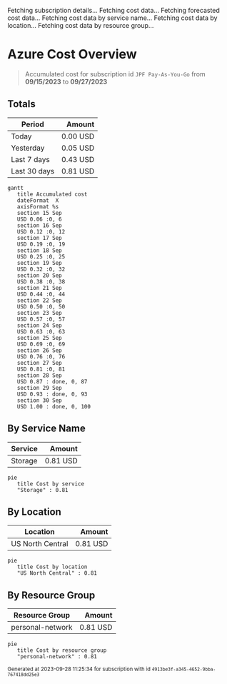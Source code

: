 Fetching subscription details...
Fetching cost data...
Fetching forecasted cost data...
Fetching cost data by service name...
Fetching cost data by location...
Fetching cost data by resource group...
# Azure Cost Overview

> Accumulated cost for subscription id `JPF Pay-As-You-Go` from **09/15/2023** to **09/27/2023**

## Totals

|Period|Amount|
|---|---:|
|Today|0.00 USD|
|Yesterday|0.05 USD|
|Last 7 days|0.43 USD|
|Last 30 days|0.81 USD|

```mermaid
gantt
   title Accumulated cost
   dateFormat  X
   axisFormat %s
   section 15 Sep
   USD 0.06 :0, 6
   section 16 Sep
   USD 0.12 :0, 12
   section 17 Sep
   USD 0.19 :0, 19
   section 18 Sep
   USD 0.25 :0, 25
   section 19 Sep
   USD 0.32 :0, 32
   section 20 Sep
   USD 0.38 :0, 38
   section 21 Sep
   USD 0.44 :0, 44
   section 22 Sep
   USD 0.50 :0, 50
   section 23 Sep
   USD 0.57 :0, 57
   section 24 Sep
   USD 0.63 :0, 63
   section 25 Sep
   USD 0.69 :0, 69
   section 26 Sep
   USD 0.76 :0, 76
   section 27 Sep
   USD 0.81 :0, 81
   section 28 Sep
   USD 0.87 : done, 0, 87
   section 29 Sep
   USD 0.93 : done, 0, 93
   section 30 Sep
   USD 1.00 : done, 0, 100
```

## By Service Name

|Service|Amount|
|---|---:|
|Storage|0.81 USD|

```mermaid
pie
   title Cost by service
   "Storage" : 0.81
```

## By Location

|Location|Amount|
|---|---:|
|US North Central|0.81 USD|

```mermaid
pie
   title Cost by location
   "US North Central" : 0.81
```

## By Resource Group

|Resource Group|Amount|
|---|---:|
|personal-network|0.81 USD|

```mermaid
pie
   title Cost by resource group
   "personal-network" : 0.81
```

<sup>Generated at 2023-09-28 11:25:34 for subscription with id `4913be3f-a345-4652-9bba-767418dd25e3`</sup>
